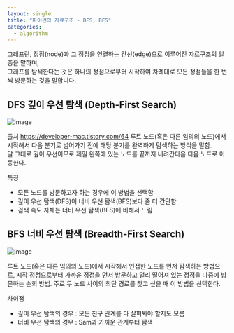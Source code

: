 ```yaml
---
layout: single
title: "파이썬의 자료구조 - DFS, BFS"
categories:
  - algorithm
---
```

그래프란, 정점(node)과 그 정점을 연결하는 간선(edge)으로 이루어진 자료구조의 일종을 말하며, <br>
그래프를 탐색한다는 것은 하나의 정점으로부터 시작하여 차례대로 모든 정점들을 한 번씩 방문하는 것을 말합니다. <br>

## DFS 깊이 우선 탐색 (Depth-First Search)
![image](https://user-images.githubusercontent.com/81789003/202897111-f7201a2f-bd5a-4407-a96f-0dcfb1f84a31.png)

출처 https://developer-mac.tistory.com/64
루트 노드(혹은 다른 임의의 노드)에서 시작해서 다음 분기로 넘어가기 전에 해당 분기를 완벽하게 탐색하는 방식을 말함. <br>
말 그대로 깊이 우선이므로 제일 왼쪽에 있는 노드를 끝까지 내려간다음 다음 노드로 이동한다.

특징
- 모든 노드를 방문하고자 하는 경우에 이 방법을 선택함
- 깊이 우선 탐색(DFS)이 너비 우선 탐색(BFS)보다 좀 더 간단함
- 검색 속도 자체는 너비 우선 탐색(BFS)에 비해서 느림

## BFS 너비 우선 탐색 (Breadth-First Search)
![image](https://user-images.githubusercontent.com/81789003/202897231-0c77e824-7ab8-47a0-82eb-658a19bbf6a2.png)

루트 노드(혹은 다른 임의의 노드)에서 시작해서 인접한 노드를 먼저 탐색하는 방법으로,
시작 정점으로부터 가까운 정점을 먼저 방문하고 멀리 떨어져 있는 정점을 나중에 방문하는 순회 방법.
주로 두 노드 사이의 최단 경로를 찾고 싶을 때 이 방법을 선택한다.

차이점
- 깊이 우선 탐색의 경우 : 모든 친구 관계를 다 살펴봐야 할지도 모름
- 너비 우선 탐색의 경우 : Sam과 가까운 관계부터 탐색
